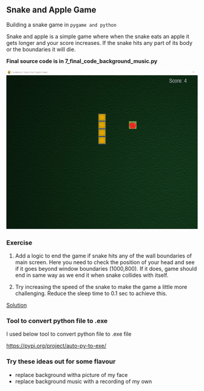 ## Snake and Apple Game
Building a snake game in `pygame and python`

Snake and apple is a simple game where when the snake eats an apple it gets longer and your score increases. If the snake hits any part of its body or the boundaries it will die.

**Final source code is in 7_final_code_background_music.py**

![](game_preview.gif)

### Exercise

1. Add a logic to end the game if snake hits any of the wall boundaries of main screen. 
Here you need to check the position of your head and see if it goes beyond window boundaries (1000,800). 
If it does, game should end in same way as we end it when snake collides with itself.

2. Try increasing the speed of the snake to make the game a little more challenging.  Reduce the sleep time to 0.1 sec to achieve this.

[Solution](https://github.com/codebasics/python_projects/blob/main/1_snake_game/exercise_solution.py)

### Tool to convert python file to .exe

I used below tool to convert python file to .exe file

https://pypi.org/project/auto-py-to-exe/

### Try these ideas out for some flavour
 - replace background witha picture of my face
 - replace background music with a recording of my own
